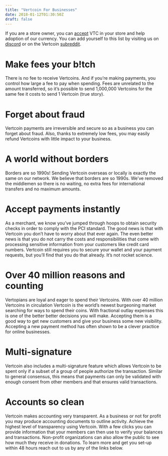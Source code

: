 ```yaml
---
title: "Vertcoin For Businesses"
date: 2018-01-12T01:30:50Z
draft: false
---
```


If you are a store owner, you can <a href="/accept-vertcoin/">accept</a> VTC in your store and help adoption of our currency. You can add yourself to this list by visiting us on <a href="https://discord.gg/vertcoin" target="blank">discord</a> or on the Vertcoin <a href="https://www.reddit.com/r/vertcoin/" target="blank">subreddit</a>.


# Make fees your b!tch

There is no fee to receive Vertcoins. And if you’re making payments, you control how large a fee to pay when spending. Fees are unrelated to the amount transferred, so it’s possible to send 1,000,000 Vertcoins for the same fee it costs to send 1 Vertcoin (true story). 


# Forget about fraud

Vertcoin payments are irreversible and secure so as a business you can forget about fraud. 
Also, thanks to extremely low fees, you may easily refund Vertcoins with little impact to your business. 


# A world without borders

Borders are so 1990s! Sending Vertcoin overseas or locally is exactly the same on our network. We believe that borders are so 1990s. We’ve removed the middlemen so there is no waiting, no extra fees for international transfers and no maximum amounts. 

# Accept payments instantly 

As a merchant, we know you’ve jumped through hoops to obtain security checks in order to comply with the PCI standard. The good news is that with Vertcoin you don’t have to worry about that ever again. The even better news is that you do not carry the costs and responsibilities that come with processing sensitive information from your customers like credit card numbers. Vertcoin still requires you to secure your wallet and your payment requests, but you’ll find that you do that already. It’s not rocket science. 


# Over 40 million reasons and counting


Vertopians are loyal and eager to spend their Vertcoins. With over 40 million Vertcoins in circulation Vertcoin is the world’s newest burgeoning market searching for ways to spend their coins. With fractional outlay expenses this is one of the better better decisions you will make. 
Accepting them is a good way to get new customers and give your business some new visibility. Accepting a new payment method has often shown to be a clever practice for online businesses.



# Multi-signature

Vertcoin also includes a multi-signature feature which allows Vertcoin to be spent only if a subset of a group of people authorize the transaction. Similar to general consensus, this means that payments can only be validated with enough consent from other members and that ensures valid transactions.


# Accounts so clean 


Vertcoin makes accounting very transparent. As a business or not for profit you may produce accounting documents to outline activity. Achieve the highest level of transparency using Vertcoin. With a few clicks you can provide information that your members can then use to verify your balances and transactions. Non-profit organizations can also allow the public to see how much they receive in donations. To learn more and get you set-up within 48 hours reach out to us by any of the links below.

